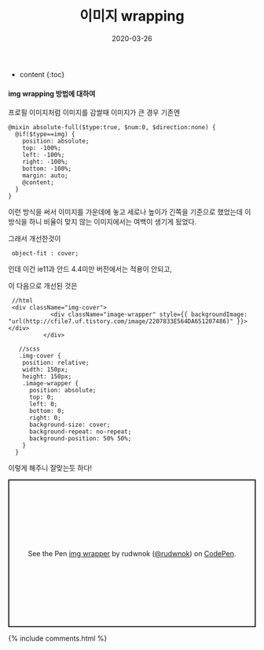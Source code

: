 ﻿---
layout:  post 
title:  "이미지 wrapping"
date: 2020-03-26
categories: explanation
tags: img 
---


* content
{:toc}


#### img wrapping 방법에 대하여

프로필 이미지처럼 이미지를 감쌀때 이미지가 큰 경우 기존엔 
```
@mixin absolute-full($type:true, $num:0, $direction:none) {
  @if($type==img) {
    position: absolute;
    top: -100%;
    left: -100%;
    right: -100%;
    bottom: -100%;
    margin: auto;
    @content;
  }
}
```

이런 방식을 써서 이미지를 가운데에 놓고 세로나 높이가 긴쪽을 기준으로 했었는데 이 방식을 하니 비율이 맞지 않는 이미지에서는 여백이 생기게 됬었다. 

그래서 개선한것이 
```
 object-fit : cover;
```
인데 이건 ie11과 안드 4.4미만 버전에서는 적용이 안되고, 

이 다음으로 개선된 것은 

```
 //html
 <div className="img-cover">
            <div className="image-wrapper" style={{ backgroundImage: "url(http://cfile7.uf.tistory.com/image/2207833E564DA651207486)" }}> </div>
          </div>
          
   //scss
   .img-cover {
    position: relative;
    width: 150px;
    height: 150px;
    .image-wrapper {
      position: absolute;
      top: 0;
      left: 0;
      bottom: 0;
      right: 0;
      background-size: cover;
      background-repeat: no-repeat;
      background-position: 50% 50%;
    }
  }
```



이렇게 해주니 잘맞는듯 하다!

<p class="codepen" data-height="300" data-theme-id="31645" data-default-tab="css,result" data-user="rudwnok" data-slug-hash="jOWwOYN" style="height: 300px; box-sizing: border-box; display: flex; align-items: center; justify-content: center; border: 2px solid; margin: 1em 0; padding: 1em;" data-pen-title="img wrapper">
  <span>See the Pen <a href="https://codepen.io/rudwnok/pen/jOWwOYN">
  img wrapper</a> by rudwnok (<a href="https://codepen.io/rudwnok">@rudwnok</a>)
  on <a href="https://codepen.io">CodePen</a>.</span>
</p>
<script async src="https://static.codepen.io/assets/embed/ei.js"></script>




{% include comments.html %}